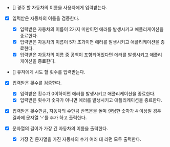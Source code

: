 - [] 경주 할 자동차의 이름을 사용자에게 입력받는다.

- [x] 입력받은 자동차의 이름을 검증한다.

  - [x] 입력받은 자동차의 이름이 2가지 미만이면 에러를 발생시키고 애플리케이션을 종료한다.
  - [x] 입력받은 자동차의 이름이 5자 초과이면 에러를 발생시키고 애플리케이션을 종료한다.
  - [x] 입력받은 자동차의 이름 중 공백이 포함되어있다면 에러를 발생시키고 애플리케이션을 종료한다.

- [] 유저에게 시도 할 횟수를 입력받는다.

- [x] 입력받은 횟수를 검증한다.

  - [x] 입력받은 횟수가 0이하이면 에러를 발생시키고 애플리케이션을 종료한다.
  - [x] 입력받은 횟수가 숫자가 아니면 에러를 발생시키고 애플리케이션을 종료한다.

- [x] 입력받은 횟수만큼, 자동차의 수만큼 반복문을 돌며 랜덤한 숫자가 4 이상일 경우 결과에 문자열 '-'를 추가 하고 출력한다.

- [x] 문자열의 길이가 가장 긴 자동차의 이름을 출력한다.

  - [x] 가장 긴 문자열을 가진 자동차의 수가 여러 대 라면 모두 출력한다.
